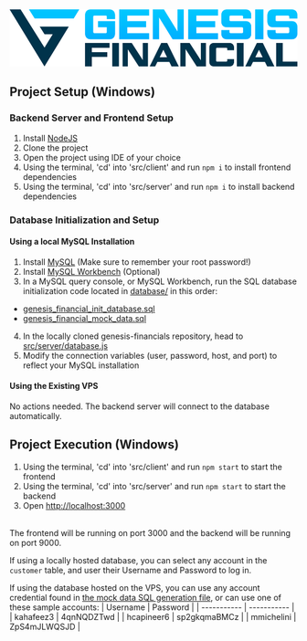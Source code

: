 <img src="/media-assets/logo-dark.png" alt="drawing" height="100"/>


## Project Setup (Windows)

### Backend Server and Frontend Setup

1. Install [NodeJS](https://nodejs.org/en/download/)
2. Clone the project
3. Open the project using IDE of your choice
4. Using the terminal, 'cd' into 'src/client' and run `npm i` to install frontend dependencies
5. Using the terminal, 'cd' into 'src/server' and run `npm i` to install backend dependencies

### Database Initialization and Setup

#### Using a local MySQL Installation

1. Install [MySQL](https://dev.mysql.com/downloads/installer/) (Make sure to remember your root password!)
2. Install [MySQL Workbench](https://dev.mysql.com/downloads/workbench/) (Optional)
3. In a MySQL query console, or MySQL Workbench, run the SQL database initialization code located in [database/](database/) in this order:
- [genesis_financial_init_database.sql](database/genesis_financial_init_database.sql)
- [genesis_financial_mock_data.sql](database/genesis_financial_mock_data.sql)
4. In the locally cloned genesis-financials repository, head to [src/server/database.js](src/server/database.js)
5. Modify the connection variables (user, password, host, and port) to reflect your MySQL installation

#### Using the Existing VPS

No actions needed. The backend server will connect to the database automatically.

## Project Execution (Windows)
1. Using the terminal, 'cd' into 'src/client' and run `npm start` to start the frontend
2. Using the terminal, 'cd' into 'src/server' and run `npm start` to start the backend 
3. Open [http://localhost:3000](http://localhost:3000)
</br>
The frontend will be running on port 3000 and the backend will be running on port 9000. 

If using a locally hosted database, you can select any account in the ```customer``` table, and user their Username and Password to log in.

If using the database hosted on the VPS, you can use any account credential found in [the mock data SQL generation file](database/genesis_financial_mock_data.sql), or can use one of these sample accounts:
| Username      | Password |
| ----------- | ----------- |
| kahafeez3      | 4qnNQDZTwd       |
| hcapineer6   | sp2gkqmaBMCz        |
| mmichelini   | ZpS4mJLWQSJD        |


